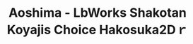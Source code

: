 ---
layout: product
title: "Aoshima - LbWorks Shakotan Koyajis Choice Hakosuka2Dｒ"
price: "TBA" 
desc: "N/A"
img_path: "/assets/img/AO57575.jpg"
brand: "N/A"
available: false
special_offer: false
new: false
soon: false
cat: "010000"
subcat: "013700"
subsubcat: "0N/A"
sifra: "AO57575"
popular: true
---